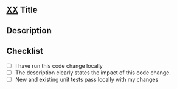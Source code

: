 <!--- Title Link to Jira Ticket --->
## [XX](https://electricaio.atlassian.net/browse/XX) Title

 <!--- Describe these changes in detail --->
## Description

## Checklist
<!--- Go over all the following points, and put an `x` in all the boxes that apply. --->
- [ ] I have run this code change locally
- [ ] The description clearly states the impact of this code change.
- [ ] New and existing unit tests pass locally with my changes